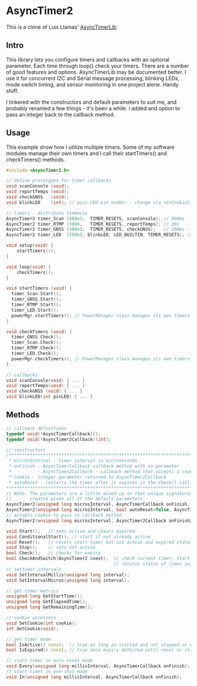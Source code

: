 # AsyncTimer2

This is a clone of Luis Llamas' [AsyncTimerLib](https://github.com/luisllamasbinaburo/Arduino-AsyncTimer).

## Intro

This library lets you configure timers and callbacks with an optional parameter. Each time through loop() check your timers. There are a number of good features and options. AsyncTimerLib may be documented better. I use it for concurrent I2C and Serial message processing, blinking LEDs, mode switch timing, and sensor monitoring in one project alone. Handy stuff.

I tinkered with the constructors and default parameters to suit me, and probably renamed a few things - it's been a while. i added and option to pass an integer back to the callback method.

## Usage

This example show how I utilize multiple timers. Some of my software modules manage their own timers and I call their startTimers() and checkTimers() methods.

```c++
#include <AsyncTimer2.h>

// define prototypes for timer callbacks
void scanConsole (void);
void reportTemps (void);
void checkGNSS   (void);
void blinkLED    (int); // pass LED pin number - change via setCookie()

// timers - distribute timewise
AsyncTimer2 timer_Scan (800e3,  TIMER_RESETS, scanConsole); // 800ms
AsyncTimer2 timer_RTMP (30e6,   TIMER_RESETS, reportTemps); // 30s
AsyncTimer2 timer_GNSS (200e3,  TIMER_RESETS, checkGNSS);   // 200ms - GNSS I2C messages (1/sec)
AsyncTimer2 timer_LED  (750e3, blinkLED, LED_BUILTIN, TIMER_RESETS); // 750ms

void setup(void) {
    startTimers());
}

void loop(void) {
    checkTimers();
}

void startTimers (void) {
  timer_Scan.Start();
  timer_GNSS.Start();
  timer_RTMP.Start();
  timer_LED.Start();
  powerMgr.startTimers(); // PowerManager class manages its own timers
}

void checkTimers (void) {
  timer_GNSS.Check();
  timer_Scan.Check();
  timer_RTMP.Check();
  timer_LED.Check();
  powerMgr.checkTimers(); // PowerManager class manages its own timers
}

// callbacks
void scanConsole(void) { ... }
void reportTemps(void) { ... }
void checkGNSS (void) { ... }
void blinkLED(int pinLED) { ... }
```

## Methods

```C++
// callback definitions
typedef void(*AsyncTimerCallback)();
typedef void(*AsyncTimer2Callback)(int);

// constructors
/**************************************************************************
 * microsInterval - timer interval in microseconds
 * onFinish - AsyncTimerCallback callback method with no parameter
 *          - AsyncTimer2Callback - callback method that accepts a cookie
 * cookie - integer parameter returned to AsyncTimer2Callback
 * autoReset - restarts the timer after it expires in the Check() call.
***************************************************************************/
// Note: The parameters are a little mixed up so that unique signatures are
//       created given all of the default parameters.
AsyncTimer2(unsigned long microsInterval, AsyncTimerCallback onFinish, bool autoReset=false);
AsyncTimer2(unsigned long microsInterval, bool autoReset=false, AsyncTimerCallback onFinish=nullptr);
// accepts cookie to pass to callback method
AsyncTimer2(unsigned long microsInterval, AsyncTimer2Callback onFinish2, int cookie=0, bool autoReset=false);

void Start();   // sets active and clears expired
void ConditionalStart(); // start if not already active
void Reset();   // resets start timer but not active and expired states
void Stop();    // sets not active
bool Check();   // checks for expiry
bool CheckAndSwitch(AsyncTimer2 &next);  // check current timer, start next timer if current timer is inactive
                                         // returns status of timer switch
// settimer intervals
void SetIntervalMillis(unsigned long interval);
void SetIntervalMicros(unsigned long interval);

// get timer metrics
unsigned long GetStartTime();
unsigned long GetElapsedTime();
unsigned long GetRemainingTime();

// cookie accessors
void SetCookie(int cookie);
int GetCookie(void);

// get timer mode
bool IsActive() const;  // true as long as started and not stopped or expired w/o reset
bool IsExpired() const; // true once expiry detected until reset or start

// start timer in auto-reset mode
void Every(unsigned long millisInterval, AsyncTimerCallback onFinish);
// start timer in one-shot mode
void In(unsigned long millisInterval, AsyncTimerCallback onFinish);

```

